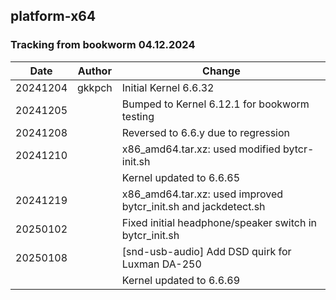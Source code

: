
## **platform-x64**

### **Tracking from bookworm 04.12.2024**

|Date|Author|Change
|---|---|---|
|20241204|gkkpch|Initial Kernel 6.6.32
|20241205||Bumped to Kernel 6.12.1 for bookworm testing
|20241208||Reversed to 6.6.y due to regression
|20241210||x86_amd64.tar.xz: used modified bytcr-init.sh 
|||Kernel updated to 6.6.65
|20241219||x86_amd64.tar.xz: used improved bytcr_init.sh and jackdetect.sh
|20250102||Fixed initial headphone/speaker switch in bytcr_init.sh
|20250108||[snd-usb-audio] Add DSD quirk for Luxman DA-250
|||Kernel updated to 6.6.69






